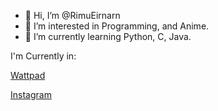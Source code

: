 - 👋 Hi, I’m @RimuEirnarn
- 👀 I’m interested in Programming, and Anime.
- 🌱 I’m currently learning Python, C, Java.

I'm Currently in:

[Wattpad](https://wattpad.com/RimuEirnarn)

[Instagram](https://instagram.com/rimu_eirnarn)

<!---
RimuEirnarn/RimuEirnarn is a ✨ special ✨ repository because its `README.md` (this file) appears on your GitHub profile.
You can click the Preview link to take a look at your changes.
--->
